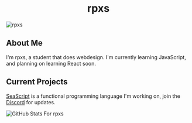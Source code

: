 <h1 align="center">rpxs</h1>
<img src="https://komarev.com/ghpvc/?username=rpxs" alt="rpxs">

<h2>About Me</h2>
I'm rpxs, a student that does webdesign. I'm currently learning JavaScript, and planning on learning React soon.

<h2>Current Projects</h2>

[SeaScript] is a functional programming language I'm working on, join the [Discord] for updates.

![GitHub Stats For rpxs](https://github-readme-stats.vercel.app/api?username=rpxs&theme=prussian&count_private=true)

[Discord]:   https://discord.gg/NXKP7vBETm
[SeaScript]: https://github.com/SeaScript

